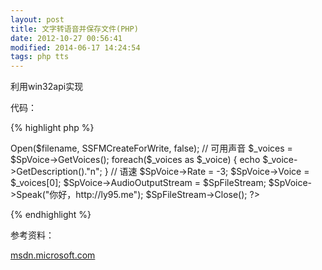 ```yaml
---
layout: post
title: 文字转语音并保存文件(PHP)
date: 2012-10-27 00:56:41
modified: 2014-06-17 14:24:54
tags: php tts
---
```


利用win32api实现

代码：

{% highlight php %}
<?php
/**
 * TTS Sample
 *
 * @author nathan@ly95.me
 */
define("SSFMCreateForWrite", 3);

$filename = "tts.mp3";

$SpVoice = new COM("SAPI.SpVoice");
$SpFileStream = new COM("SAPI.SpFileStream");
$SpFileStream->Open($filename, SSFMCreateForWrite, false);
// 可用声音
$_voices = $SpVoice->GetVoices();
foreach($_voices as $_voice) {
echo $_voice->GetDescription()."n";
}
// 语速
$SpVoice->Rate = -3;
$SpVoice->Voice = $_voices[0];
$SpVoice->AudioOutputStream = $SpFileStream;
$SpVoice->Speak("你好，http://ly95.me");
$SpFileStream->Close();
?>
{% endhighlight %}
 
参考资料：

[msdn.microsoft.com](http://msdn.microsoft.com/en-us/library/ms723602(v=vs.85).aspx)